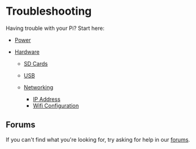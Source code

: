 # Troubleshooting

Having trouble with your Pi? Start here:

- [Power](power.md)

- [Hardware](hardware)
    - [SD Cards](hardware/sd-cards.md)
    
    - [USB](hardware/usb.md)
    
    - [Networking](hardware/networking)
        - [IP Address](hardware/networking/ip-address.md)
        - [Wifi Configuration](hardware/networking/wifi-config.md)

## Forums

If you can't find what you're looking for, try asking for help in our [forums](http://www.raspberrypi.org/forums/).